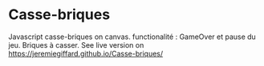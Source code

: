 # Casse-briques
Javascript casse-briques on canvas.
functionalité : GameOver et pause du jeu. Briques à casser.
See live version on https://jeremiegiffard.github.io/Casse-briques/
